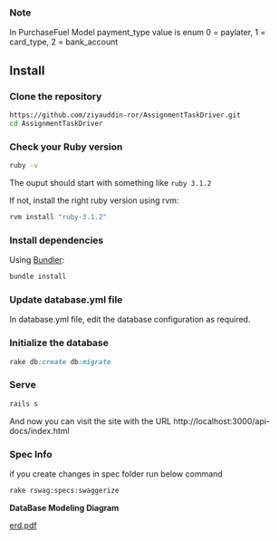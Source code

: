 ### Note
In PurchaseFuel Model payment_type value is enum
0 = paylater, 
1 = card_type,
2 = bank_account
## Install

### Clone the repository

```bash
https://github.com/ziyauddin-ror/AssignmentTaskDriver.git
cd AssignmentTaskDriver

```

### Check your Ruby version

```bash
ruby -v
```

The ouput should start with something like `ruby 3.1.2`

If not, install the right ruby version using rvm:

```bash
rvm install "ruby-3.1.2"
```

### Install dependencies

Using [Bundler](https://github.com/bundler/bundler):

```bash
bundle install
```

### Update database.yml file
In database.yml file, edit the database configuration as required.

### Initialize the database

```ruby
rake db:create db:migrate
```

### Serve

```ruby
rails s
```
And now you can visit the site with the URL http://localhost:3000/api-docs/index.html

### Spec Info
if you create changes in spec folder
run below command

```bash
rake rswag:specs:swaggerize 
```
**DataBase Modeling Diagram**

[erd.pdf](https://github.com/ziyauddin-ror/AssignmentTaskDriver/files/9555262/erd.pdf)
